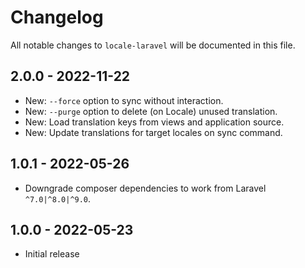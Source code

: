 # Changelog

All notable changes to `locale-laravel` will be documented in this file.

## 2.0.0 - 2022-11-22

- New: `--force` option to sync without interaction.
- New: `--purge` option to delete (on Locale) unused translation.
- New: Load translation keys from views and application source.
- New: Update translations for target locales on sync command.

## 1.0.1 - 2022-05-26

- Downgrade composer dependencies to work from Laravel `^7.0|^8.0|^9.0`.

## 1.0.0 - 2022-05-23

- Initial release
